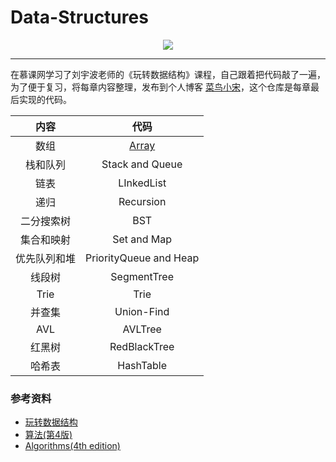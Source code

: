 # Data-Structures

<div align="center">
    <img src="https://cdn.jsdelivr.net/gh/Sningning/Blog-Pictures/blog_pics/logologo_blank.png" width="">
</div>

---

在慕课网学习了刘宇波老师的《玩转数据结构》课程，自己跟着把代码敲了一遍，为了便于复习，将每章内容整理，发布到个人博客 [菜鸟小宋](https://sningning.github.io/)，这个仓库是每章最后实现的代码。

| 内容 | 代码 |
| :---: | :---: |
| 数组 | [Array]() |
| 栈和队列 | Stack and Queue |
| 链表 | LInkedList |
| 递归 | Recursion |
| 二分搜索树 | BST |
| 集合和映射 | Set and Map |
| 优先队列和堆 | PriorityQueue and Heap |
| 线段树 | SegmentTree |
| Trie | Trie |
| 并查集 | Union-Find |
| AVL | AVLTree |
| 红黑树 | RedBlackTree |
| 哈希表 | HashTable |



### 参考资料

- [玩转数据结构](https://coding.imooc.com/class/207.html)
- [算法(第4版)](https://book.douban.com/subject/19952400/)
- [Algorithms(4th edition)](https://book.douban.com/subject/10432347/)